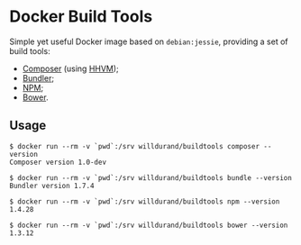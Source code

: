Docker Build Tools
==================

Simple yet useful Docker image based on `debian:jessie`, providing a set of
build tools:

* [Composer](https://getcomposer.org/) (using [HHVM](https://getcomposer.org/));
* [Bundler](http://bundler.io/);
* [NPM](https://www.npmjs.com/);
* [Bower](http://bower.io/).


Usage
-----

    $ docker run --rm -v `pwd`:/srv willdurand/buildtools composer --version
    Composer version 1.0-dev

    $ docker run --rm -v `pwd`:/srv willdurand/buildtools bundle --version
    Bundler version 1.7.4

    $ docker run --rm -v `pwd`:/srv willdurand/buildtools npm --version
    1.4.28

    $ docker run --rm -v `pwd`:/srv willdurand/buildtools bower --version
    1.3.12
